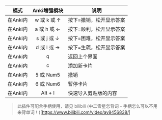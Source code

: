 
| 模式 | Anki增强模块   | 说明 |
| - | :-: | - |
| 在Anki内 | w 或 k 或 ↑ | 按下=撤销，松开显示答案 |
| 在Anki内 | a 或 h 或 ← | 按下=顺利，松开显示答案 |
| 在Anki内 | s 或 j 或 ↓ | 按下=困难，松开显示答案 |
| 在Anki内 | d 或 l 或 → | 按下=生疏，松开显示答案 |
| 在Anki内 | q | 返回上个界面 |
| 在Anki内 | c | 添加新卡片 |
| 在Anki内 | 5 或 Num5 | 撤销 |
| 在Anki内 | 6 或 Num6 | 暂停卡片 |
| 在Anki内 | Alt + I | 快速导入剪贴版的内容 |

>
> 此插件可配合手柄使用，请见 bilibili (中二雪星怎背词 - 手柄怎么可以不用来背单词！)[https://www.bilibili.com/video/av8456838/]
>

